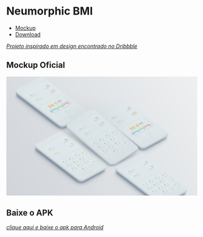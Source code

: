 # Neumorphic BMI

* [Mockup](#Mockup-Oficial)
* [Download](#Baixe-o-APK)

[*Projeto inspirado em design encontrado no Dribbble*](https://dribbble.com/shots/14439856-Neumorphic-BMI-Calculator)

## Mockup Oficial

<p float="left">
  <img src="/images/Scene_1.jpg" width="1000" />

## Baixe o APK
[*clique aqui e baixe o apk para Android*](https://github.com/LucasBustamante/Neumorphic_BMI/raw/master/app-release.apk)


